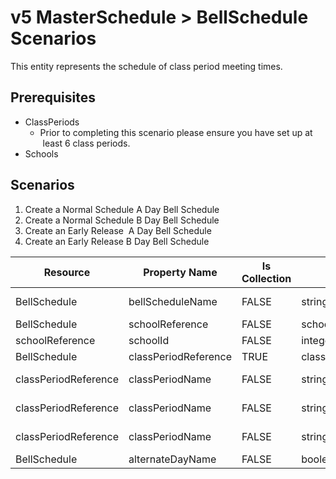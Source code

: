 # v5 MasterSchedule > BellSchedule Scenarios

This entity represents the schedule of class period meeting times.

## Prerequisites

* ClassPeriods
  * Prior to completing this scenario please ensure you have set up at  least 6
    class periods.
* Schools

## Scenarios

1. Create a Normal Schedule A Day Bell Schedule
2. Create a Normal Schedule B Day Bell Schedule
3. Create an Early Release  A Day Bell Schedule
4. Create an Early Release B Day Bell Schedule

| Resource             | Property Name        | Is Collection | Data Type            | Required / Optional | Scenario 1: POST | Scenario 2: POST | Scenario 3 <br/>POST | Scenario 4 <br/>POST |
| -------------------- | -------------------- | ------------- | -------------------- | ------------------- | -------------------- | -------------------- | -------------------- | -------------------- |
| BellSchedule         | bellScheduleName     | FALSE         | string               | REQUIRED            | Normal Schedule A    | Normal Schedule B    | Early Release A      | Early Release B      |
| BellSchedule         | schoolReference      | FALSE         | schoolReference      | REQUIRED            |                      |                      |                      |                      |
| schoolReference      | schoolId             | FALSE         | integer              | REQUIRED            | 255901107            | 255901107            | 255901107            | 255901107            |
| BellSchedule         | classPeriodReference | TRUE          | classPeriodReference | REQUIRED            |                      |                      |                      |                      |
| classPeriodReference | classPeriodName      | FALSE         | string               | REQUIRED            | Class Period 1       | Class Period 4       | Class Period 1       | Class Period 4       |
| classPeriodReference | classPeriodName      | FALSE         | string               | REQUIRED            | Class Period 2       | Class Period 5       | Class Period 2       | Class Period 5       |
| classPeriodReference | classPeriodName      | FALSE         | string               | REQUIRED            | Class Period 3       | Class Period 6       |                      |                      |
| BellSchedule         | alternateDayName     | FALSE         | boolean              | REQUIRED            | A                    | B                    | A                    | B                    |
